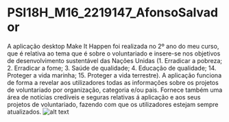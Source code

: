 # PSI18H_M16_2219147_AfonsoSalvador
A aplicação desktop Make It Happen foi realizada no 2º ano do meu curso, que é relativa ao tema que é sobre o
voluntariado e insere-se nos objetivos de desenvolvimento sustentável das
Nações Unidas (1. Erradicar a pobreza; 2. Erradicar a fome; 3. Saúde de
qualidade; 4. Educação de qualidade; 14. Proteger a vida marinha; 15. Proteger
a vida terrestre).
A aplicação funciona de forma a revelar aos utilizadores todas as informações
sobre os projetos de voluntariado por organização, categoria e/ou pais. Fornece
também uma área de notícias credíveis e seguras relativas á aplicação e aos
seus projetos de voluntariado, fazendo com que os utilizadores estejam sempre
atualizados.
![alt text](https://github.com/[afonsomac1]/[PSI18H_M16_2219147_AfonsoSalvador]/desktop.jpg?raw=true)
